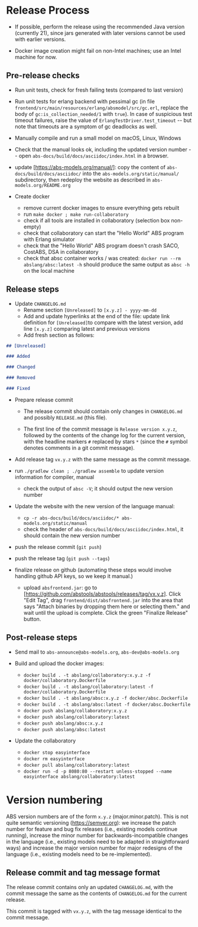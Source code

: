# Release Process

- If possible, perform the release using the recommended Java version
  (currently 21), since jars generated with later versions cannot be
  used with earlier versions.

- Docker image creation might fail on non-Intel machines; use an Intel
  machine for now.

## Pre-release checks

- Run unit tests, check for fresh failing tests (compared to last
  version)

- Run unit tests for erlang backend with pessimal gc (in file
  `frontend/src/main/resources/erlang/absmodel/src/gc.erl`, replace
  the body of `gc:is_collection_needed/1` with `true`).  In case of
  suspicious test timeout failures, raise the value of
  `ErlangTestDriver.test_timeout` -- but note that timeouts are a
  symptom of gc deadlocks as well.

- Manually compile and run a small model on macOS, Linux, Windows

- Check that the manual looks ok, including the updated version number
  -- open `abs-docs/build/docs/asciidoc/index.html` in a browser.

- update [https://abs-models.org/manual/]: copy the content of
  `abs-docs/build/docs/asciidoc/` into the
  `abs-models.org/static/manual/` subdirectory, then redeploy the
  website as described in `abs-models.org/README.org`

- Create docker
  - remove current docker images to ensure everything gets rebuilt
  - run `make docker ; make run-collaboratory`
  - check if all tools are installed in collaboratory (selection box
    non-empty)
  - check that collaboratory can start the "Hello World" ABS program
    with Erlang simulator
  - check that the "Hello World" ABS program doesn't crash SACO,
    CostABS, DSA in collaboratory
  - check that absc container works / was created: `docker run --rm
    abslang/absc:latest -h` should produce the same output as `absc
    -h` on the local machine

## Release steps

- Update `CHANGELOG.md`
  - Rename section `[Unreleased]` to `[x.y.z] - yyyy-mm-dd`
  - Add and update hyperlinks at the end of the file: update link
    definition for `[Unreleased]`to compare with the latest version,
    add line `[x.y.z]` comparing latest and previous versions
  - Add fresh section as follows:

```md
## [Unreleased]

### Added

### Changed

### Removed

### Fixed

```

- Prepare release commit

  - The release commit should contain only changes in `CHANGELOG.md`
    and possibly `RELEASE.md` (this file).

  - The first line of the commit message is `Release version x.y.z`,
    followed by the contents of the change log for the current
    version, with the headline markers `#` replaced by stars `*`
    (since the `#` symbol denotes comments in a git commit message).

- Add release tag `vx.y.z` with the same message as the commit
  message.

- run `./gradlew clean ; ./gradlew assemble` to update version
  information for compiler, manual
  
  - check the output of `absc -V`; it should output the new version
    number

- Update the website with the new version of the language manual:
  - `cp -r abs-docs/build/docs/asciidoc/* abs-models.org/static/manual`
  - check the header of `abs-docs/build/docs/asciidoc/index.html`, it
    should contain the new version number

- push the release commit (`git push`)
- push the release tag (`git push --tags`)

- finalize release on github (automating these steps would involve
  handling github API keys, so we keep it manual.)

  - upload `absfrontend.jar`: go to
    [https://github.com/abstools/abstools/releases/tag/vx.y.z].  Click
    "Edit Tag", drag `frontend/dist/absfrontend.jar` into the area
    that says "Attach binaries by dropping them here or selecting
    them." and wait until the upload is complete.  Click the green
    "Finalize Release" button.

## Post-release steps

- Send mail to `abs-announce@abs-models.org`, `abs-dev@abs-models.org`

- Build and upload the docker images:
  - `docker build . -t abslang/collaboratory:x.y.z -f docker/collaboratory.Dockerfile`
  - `docker build . -t abslang/collaboratory:latest -f docker/collaboratory.Dockerfile`
  - `docker build . -t abslang/absc:x.y.z -f docker/absc.Dockerfile`
  - `docker build . -t abslang/absc:latest -f docker/absc.Dockerfile`
  - `docker push abslang/collaboratory:x.y.z`
  - `docker push abslang/collaboratory:latest`
  - `docker push abslang/absc:x.y.z`
  - `docker push abslang/absc:latest`

- Update the collaboratory

  - `docker stop easyinterface`
  - `docker rm easyinterface`
  - `docker pull abslang/collaboratory:latest`
  - `docker run -d -p 8080:80 --restart unless-stopped --name easyinterface abslang/collaboratory:latest`

# Version numbering

ABS version numbers are of the form `x.y.z` (major.minor.patch).  This
is not quite semantic versioning (https://semver.org): we increase the
patch number for feature and bug fix releases (i.e., existing models
continue running), increase the minor number for
backwards-incompatible changes in the language (i.e., existing models
need to be adapted in straightforward ways) and increase the major
version number for major redesigns of the language (i.e., existing
models need to be re-implemented).

## Release commit and tag message format

The release commit contains only an updated `CHANGELOG.md`, with the
commit message the same as the contents of `CHANGELOG.md` for the
current release.

This commit is tagged with `vx.y.z`, with the tag message identical to
the commit message.

